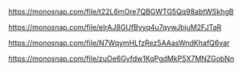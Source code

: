 https://monosnap.com/file/t22L6mOre7QBGWTG5Qq98abtWSkhgB

https://monosnap.com/file/eIrAJ8GUfByyq4u7qywJbjuM2FJTaR

https://monosnap.com/file/N7WqymHLfzRez5AAasWndKhafQ6var

https://monosnap.com/file/zuOe6Gyfdw1KqPgdMkP5X7MNZGobNn
